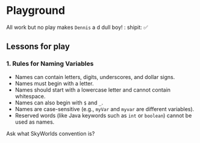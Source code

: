 # Playground

All work but no play makes `Dennis` a d dull boy! : shipit: ✅

## Lessons for play

### 1. Rules for Naming Variables

- Names can contain letters, digits, underscores, and dollar signs.
- Names must begin with a letter.
- Names should start with a lowercase letter and cannot contain whitespace.
- Names can also begin with `$` and `_`.
- Names are case-sensitive (e.g., `myVar` and `myvar` are different variables).
- Reserved words (like Java keywords such as `int` or `boolean`) cannot be used as names.

Ask what SkyWorlds convention is?